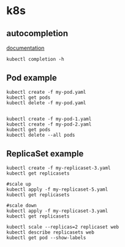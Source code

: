 # k8s

## autocompletion

[documentation](https://kubernetes.io/docs/tasks/tools/install-kubectl/#enabling-shell-autocompletion)

```
kubectl completion -h
```

## Pod example

```
kubectl create -f my-pod.yaml
kubectl get pods
kubectl delete -f my-pod.yaml


kubectl create -f my-pod-1.yaml
kubectl create -f my-pod-2.yaml
kubectl get pods
kubectl delete --all pods
```

## ReplicaSet example

```
kubectl create -f my-replicaset-3.yaml
kubectl get replicasets

#scale up
kubectl apply -f my-replicaset-5.yaml
kubectl get replicasets

#scale down
kubectl apply -f my-replicaset-3.yaml
kubectl get replicasets

kubectl scale --replicas=2 replicaset web
kubectl describe replicasets web
kubectl get pod --show-labels
```
